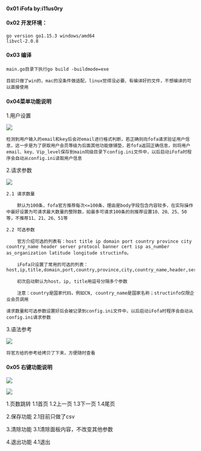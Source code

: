 #### 0x01 iFofa by:i11us0ry

#### 0x02 开发环境：
	go version go1.15.3 windows/amd64
	libvcl-2.0.8

#### 0x03 编译

	main.go目录下执行go build -buildmode=exe

	目前只做了win的，mac的没条件做适配，linux觉得没必要、有编译好的文件，不想编译的可以直接使用

#### 0x04菜单功能说明

1.用户设置

![](https://s3.ax1x.com/2020/12/23/r6nvNT.png)

	检测到用户输入的email和key后会对email进行格式判断，若正确则向fofa请求验证用户信息，这一步是为了获取用户会员等级为后面其他功能做铺垫，若fofa返回正确信息，则将用户email、key、Vip_level保存到main同级目录下config.ini文件中，以后启动iFofa时程序会自动从config.ini读取用户信息

2.请求参数

![](https://s3.ax1x.com/2020/12/23/r6uSCF.png)

	2.1 请求数量

		默认为100条，fofa官方推荐每次<=100条，理由是body字段包含内容较多，在实际操作中最好设置为可请求最大数量的整除数，如最多可请求100条的则推荐设置10、20、25、50等，不推荐11、21、26、51等
		
	2.2 可选参数

		官方介绍可选的列表有：host title ip domain port country province city country_name header server protocol banner cert isp as_number as_organization latitude longitude structinfo。
		
		iFofa只设置了常用的可选的列表：host,ip,title,domain,port,country,province,city,country_name,header,server,protocol,banner

		初次启动默认为host，ip, title用逗号分隔多个参数

		注意：country是国家代码，例如CN, country_name是国家名称；structinfo仅限企业会员调用

	请求数量和可选参数设置好后会被记录到config.ini文件中，以后启动iFofa时程序会自动从config.ini请求参数

3.语法参考

![](https://s3.ax1x.com/2020/12/23/r6up34.png)

	将官方给的参考给拷贝了下来，方便随时查看


#### 0x05 右键功能说明

![](https://s3.ax1x.com/2020/12/23/r6nx4U.png)

![](https://s3.ax1x.com/2020/12/23/r6PKPI.png)

1.页数跳转
1.1首页
1.2上一页
1.3下一页
1.4尾页

2.保存功能
2.1目前只做了csv

3.清除功能
3.1清除面板内容，不改变其他参数

4.退出功能
4.1退出

